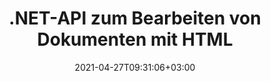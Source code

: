 ---
############################# Static ############################
layout: "product"
date: 2021-04-27T09:31:06+03:00
draft: false

product: "Editor"
product_tag: "editor"
platform: ".NET"
platform_tag: "net"

############################# Head ############################
head_title: "C# .NET-Dokument-Editor-API | Bearbeiten Sie Word Excel Web XML mit HTML"
head_description: "C# .NET-Dokumenteditor-API zum Laden von Microsoft Word-, Excel-, XML-, Web- und Textdateiformaten in HTML, Bearbeiten von &amp; wieder ins Originalformat umwandeln."

############################# Header ############################
title: ".NET-API zum Bearbeiten von Dokumenten mit HTML"
description: "Entwickeln Sie .NET-Anwendungen, integrieren Sie sie in den HTML-Editor, rufen Sie unterstützte Dokumente ab, bearbeiten Sie sie und konvertieren Sie sie in das Originalformat."
button:
    enable: true

############################# SubMenu ############################
submenu:
    enable: true
    
    left:
        img_alt: "GroupDocs.Editor for .NET"
        image: "/border/groupdocs-editor-net.svg"
        product: "GroupDocs.Editor"
        platform: ".NET"

    middle:
        button:
            # button loop
            - link: "#overview"
              text: "Überblick"

            # button loop
            - link: "#features"
              text: "Merkmale"

            # button loop
            - link: "#support"
              text: "Support"

            # button loop
            - link: "https://products.groupdocs.app/editor"
              text: "Live Demo"

            # button loop
            - link: "https://purchase.groupdocs.com/pricing/editor/net"
              text: "Preisgestaltung"

    right:
        link_download: "https://downloads.groupdocs.com/editor"
        link_learn: "https://docs.groupdocs.com/editor/net/"
        link_buy: "https://purchase.groupdocs.com"

############################# Überblick ############################
overview:
    enable: true
    content: |
      GroupDocs.Editor für die .NET-API hilft Ihnen, einfache und benutzerfreundliche C#-, ASP.NET- und andere .NET-Anwendungen zu erstellen, die sich problemlos in gängige HTML-Editoren (sowohl Open Source als auch kostenpflichtige) integrieren lassen, um Dokumente zu konvertieren, zu bearbeiten und zu manipulieren beliebte Dateiformate. Mit unserer .NET-Editor-API können Sie Dokumente laden, in HTML konvertieren, HTML an einen externen HTML-Editor senden und nach Abschluss der Bearbeitung den HTML-Code in seinem ursprünglichen Dateiformat speichern. Sie können Ressourcen, die jedem Dokument beigefügt sind, auch separat abrufen. Es funktioniert mit allen Arten von Dokumenten, z. B. für Microsoft Word, Excel, OpenDocument, Text, Web und mehr.
    tabs:
      enable: true
      
      ## TAB ONE ##
      tab_one:
        description: |
          Nachfolgend finden Sie eine Übersicht über GroupDocs.Editor für .NET:
      
        left:
          enable: true
          icon: "fab fa-html5"
          title: "Manipulieren mit HTML"
          content: |
            * Unterstütztes Dokument laden
            * Bearbeiten Sie Inhalte mit HTML
            * Verwandte Stile bearbeiten
            * In Originalformat konvertieren
      
      ## TAB TWO ##
      tab_two:
        description: |
          GroupDocs.Editor für .NET unterstützt die folgenden [Dateiformate](https://docs.groupdocs.com/editor/java/supported-document-formats/) – (Unterstützung des PDF-Dateiformats wird in zukünftigen Versionen implementiert.)

        left:
          enable: true
          table:
            # table loop
            - title: "Microsoft Office"
              content: |
                * **Microsoft Word**: DOC, DOCX, DOCM, DOT, DOTM, DOTX, FlatOPC, WordML, RTF
                * **Microsoft Excel**: XLS, XLSX, XLSM, XLT, XLTX, XLTM, XLSB, XLAM, CSV, TSV, SXC, SpreadsheetML, DIF, DSV
                * **Microsoft PowerPoint**: PPT, PPTX, PPTM, PPS, PPSX, PPSM, POT, POTX, POTM

        right:
          enable: true
          table:
            # table loop
            - title: "Bilder, Grafiken & Diagramme"
              content: |
                * **OpenDocument-Formate**: ODT, OTT, ODS, FODS, ODP, OTP
                * **Text**: TXT
                * **Web**: HTML, MHTML
                * **Andere**: MOBI, XML

      ## TAB THREE ##
      tab_three:
        description: |
          GroupDocs.Editor for .NET unterstützt das Folgen Betriebssysteme & Paket-Managers:
        
        left:
          enable: true
          table:
            # table loop
            - icon: "fab fa-windows"
              title: "Betriebssysteme"
              content: |
                * Windows Desktop
                * Windows Server
                * Windows Azure
                * Linux

            # table loop
            - icon: "fas fa-code"
              title: "Unterstützte Frameworks"
              content: |
                * .NET Framework 2.0 oder höher
                * Mono Framework 1.2 oder höher

        right:
          enable: true
          table:
            # table loop
            - icon: "fas fa-box"
              title: "Paket-Manager"
              content: |
                * NuGet

            # table loop
            - icon: "fas fa-tools"
              title: "Entwicklungsumgebungen"
              content: |
                * Microsoft Visual Studio
                * Xamarin.Android
                * Xamarin.IOS
                * Xamarin.Mac
                * MonoDevelop

############################# Merkmale ############################
features:
    enable: true
    title: "GroupDocs.Editor für .NET-Funktionen"

    feature:
      # feature loop
      - icon: "fas fa-copy"
        content: "Einfache Integration with any HTML Editor"

      # feature loop
      - icon: "fas fa-eye"
        content: "Dokument in HTML-DOM konvertieren"

      # feature loop
      - icon: "fas fa-bolt"
        content: "Abrufen von HTML-Inhalten aus dem Dokumentenstrom"
      
      # feature loop
      - icon: "fas fa-file-powerpoint"
        content: "Holen Sie sich HTML-Inhalt und seine eingebetteten Ressourcen"

      # feature loop
      - icon: "fas fa-code"
        content: "Abrufen von HTML-Body-Tag-Inhalten aus dem Dokument"

      # feature loop
      - icon: "fas fa-cloud"
        content: "Holen Sie sich den CSS-Inhalt des HTML-Dokuments"

      # feature loop
      - icon: "fas fa-remove-format"
        content: "Durchsuchen Sie HTML-Inhalte und speichern Sie ihre Ressourcen"

      # feature loop
      - icon: "fas fa-comment-slash"
        content: "HTML-DOM aus String-Inhalt abrufen und in Dokument konvertieren"

      # feature loop
      - icon: "fas fa-location-arrow"
        content: "HTML-DOM zusammen mit Ressourcenkonvertierung"

      # feature loop
      - icon: "fas fa-border-all"
        content: "Bearbeiten Sie Dokumente verschiedener Formate in HTML"

      # feature loop
      - icon: "fas fa-wrench"
        content: "Genaue Konvertierung"

      # feature loop
      - icon: "fas fa-columns"
        content: "Wenden Sie die Sicherheit auf das resultierende Dokument an"

      # feature loop
      - icon: "fas fa-file-word"
        content: "Paginieren Sie Textverarbeitungsdokumente und bearbeiten Sie sie in beliebigen WYSIWYG-Editoren"

      # feature loop
      - icon: "fas fa-envelope"
        content: "Datenbank (DB) & Benutzeroberfläche (UI) Agnostisch"

      # feature loop
      - icon: "fas fa-print"
        content: "Leistungsstarke XML-Verarbeitungsfunktionen"

      # feature loop
      - icon: "fas fa-file-archive"
        content: "OTF (Open Type Fonts) aus Eingabedokumenten abrufen und in das resultierende Dokument exportieren"

      # feature loop
      - icon: "fas fa-lock"
        content: "Verarbeiten Sie EMF-Vektorbilder intern in unterstützten Eingabedokumentformaten"

      # feature loop
      - icon: "fas fa-file-code"
        content: "Fügen Sie den Inhalt des bearbeiteten Arbeitsblatts an einer gewünschten Position in das ursprüngliche Arbeitsblatt ein"
      
      # feature loop
      - icon: "fas fa-fill-drip"
        content: "Fügen Sie SmartArt-Elemente in PowerPoint-Dateiformaten hinzu"

      # feature loop
      - icon: "fas fa-file-excel"
        content: "Betten Sie Schriftarten beim Speichern in das resultierende Textverarbeitungsdokument ein"

    more_feature:
      # more_feature_loop
      - title: "Genaue Konvertierung to and from HTML DOM"
        content: |
          GroupDocs.Editor für die .NET-API ermöglicht Ihren .NET-Anwendungen das Abrufen eines Dokuments in einem unterstützten Format und das Konvertieren in ein HTML-Dokumentobjektmodell (DOM) zusammen mit der Extraktion angehängter Ressourcen wie CSS. Sie können dann die Änderungen am HTML mit Ihrem bevorzugten HTML-Editor vornehmen. Sobald Sie mit der Bearbeitung fertig sind, können Sie mit GroupDocs.Editor für die .NET-API dieses HTML-DOM genau wieder in die Originaldatei konvertieren.

          ```cs
          Stream sourceStream = File.Open("D:/sample.docx", FileMode.Open, FileAccess.Read);
          using (InputHtmlDocument htmlDoc = EditorHandler.ToHtml(sourceStream))
          {
            string cssContent = htmlDoc.GetEmbeddedHtml();
            Console.WriteLine(cssContent);
          }
          ```
      # more_feature_loop
      - title: "Externe Ressourcen laden und extrahieren"
        content: "GroupDocs.Editor für die .NET-API ist in der Lage, die an unterstützte Dokumente angehängten externen Ressourcen wie Bilder, Schriftarten, CSS und mehr abzurufen. Die abgerufenen Ressourcen können dann getrennt von dem resultierenden HTML-Dokument geladen, durchlaufen und gespeichert werden. Dadurch erhalten Sie eine einfacher zu verwaltende Ausgabe."

      # more_feature_loop
      - title: "Wenden Sie Texteffekte in Textverarbeitungsdateiformaten an"
        content: "Die Dokumenteneditor-API von GroupDocs ermöglicht das Hinzufügen komplexer Texteffekte (Schatten, 3D-Effekt, Kontur, Glühen, Gravieren, Prägen) während der Arbeit mit unterstützten Microsoft Word-Dokumentverarbeitungsformaten. Diese Funktion wird automatisch aktiviert, was beobachtet werden kann, wenn das Dokument mit solchen Texteffekten verarbeitet wird."

      # more_feature_loop
      - title: "Leistungsstarke XML-Manipulationsfunktionen"
        content: |
          Mit GroupDocs.Editor für die .NET-API können Sie XML-Dokumente öffnen, anzeigen und bearbeiten. Unsere Bearbeitungs-API bietet spezielle Unterstützung und Erkennung von XML-Tags, Attributen zusammen mit ihren Werten, XML-Deklarationen, CDATA-Abschnitten, DOCTYPE-Definitionen und anderen XML-spezifischen Entitäten. Sie können Schriftart- und Farbeinstellungen für jede einzelne Entität in der XML-Struktur anpassen.

          Die XML Converter-Funktion ist intelligent genug, um Fehler in der XML-Datei anzuzeigen und zu beheben. Der URI- und E-Mail-Erkennungsmechanismus scannt XML-Attribute und stellt die erkannten URIs und E-Mail-Adressen innerhalb des A-Tags als Links dar, sodass sie als Link und nicht als Text in der resultierenden HTML-Datei bearbeitet werden können.

############################# Support ############################
support:
    enable: true

############################# Solutions ############################
solutions:
    enable: true
    title: "GroupDocs.Editor bietet APIs zum Anzeigen von Dokumenten für andere beliebte Entwicklungsumgebungen"

    solution:
        # solution loop
        - img_alt: "GroupDocs.Editor for Java"
          image: "/border/groupdocs-editor-java.svg"
          product: "GroupDocs.Editor"
          platform: "Java"
          link: "/editor/java/"

############################# Back to top ###############################
back_to_top:
  enable: true
---